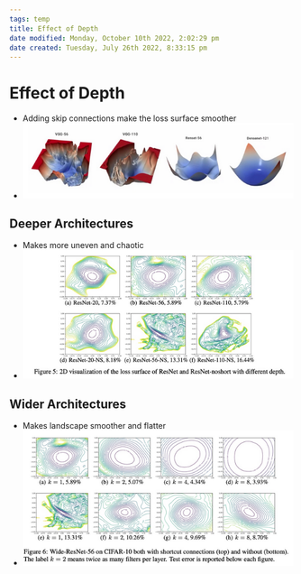 ```yaml
---
tags: temp
title: Effect of Depth
date modified: Monday, October 10th 2022, 2:02:29 pm
date created: Tuesday, July 26th 2022, 8:33:15 pm
---
```


# Effect of Depth
- Adding skip connections make the loss surface smoother
- ![im](assets/Pasted%20image%2020220306132740.png)

## Deeper Architectures
- Makes more uneven and chaotic
- ![im](assets/Pasted%20image%2020220306132843.png)

## Wider Architectures
- Makes landscape smoother and flatter
- ![im](assets/Pasted%20image%2020220306132940.png)

